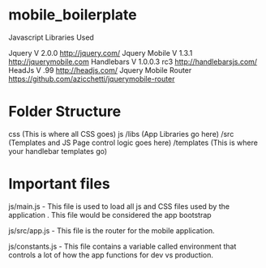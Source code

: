 mobile_boilerplate
==================


Javascript Libraries Used

Jquery V 2.0.0 http://jquery.com/
Jquery Mobile V 1.3.1 http://jquerymobile.com
Handlebars V 1.0.0.3 rc3 http://handlebarsjs.com/
HeadJs V .99 http://headjs.com/
Jquery Mobile Router https://github.com/azicchetti/jquerymobile-router




Folder Structure 
==================
css (This is where all CSS goes)
js
	/libs (App Libraries go here)
	/src (Templates and JS Page control logic goes here)
	   /templates (This is where your handlebar templates go)
	  
	  
Important files
===============

js/main.js - This file is used to load all js and CSS files used by the application . This file would be considered the app bootstrap

js/src/app.js - This file is the router for the mobile application.  

js/constants.js - This file contains a variable called environment that controls a lot of how the app functions for dev vs production.

